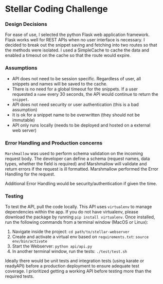 # Stellar Coding Challenge

### Design Decisions
For ease of use, I selected the python Flask web application framework. Flask works well for REST APIs when no user interface is necessary. I decided to break out the snippet saving and fetching into two routes so that the methods were isolated. I used a SimpleCache to cache the data and enabled a timeout on the cache so that the route would expire.

### Assumptions
* API does not need to be session specific. Regardless of user, all snippets and names will be saved to the cache.
* There is no need for a global timeout for the snippets. If a user requested a `name` every 30 seconds,
the API would continue to return the `snippet`.
* API does not need security or user authentication (this is a bad assumption)
* It is ok for a snippet name to be overwritten (they should not be immutable)
* API only runs locally (needs to be deployed and hosted on a external web server)

### Error Handling and Production concerns
`Marshmallow` was used to perform schema validation on the incoming request body. The developer can define a schema (request names, data types, whether the field is required) and Marshmallow will validate and return errors if the request is ill formatted. Marshmallow performed the Error Handling for the request.


Additional Error Handling would be security/authentication if given the time.

### Testing

To test the API, pull the code locally. This API uses `virtualenv` to manage dependencies within the app.
If you do not have virtualenv, please download the package by running `pip install virtualenv`. Once installed,
run the following commands from a terminal window (MacOS or Linux):

1. Navigate inside the project: `cd path/to/stellar-webserver`
2. Create and activate a virtual env based on `requirements.txt`: `source env/bin/activate`
3. Start the Webserver: `python api/api.py`
4. In another terminal window, run the tests: `./test/test.sh`

Ideally there would be unit tests and integration tests (using karate or readyAPI) before a production deployment to ensure
adequate test coverage. I prioritized getting a working API before testing more than the required tests.
